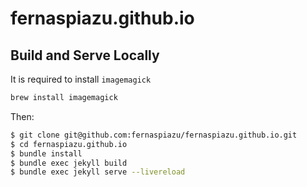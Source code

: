 # fernaspiazu.github.io

## Build and Serve Locally

It is required to install `imagemagick`

```bash
brew install imagemagick
```

Then:

```bash
$ git clone git@github.com:fernaspiazu/fernaspiazu.github.io.git
$ cd fernaspiazu.github.io
$ bundle install
$ bundle exec jekyll build
$ bundle exec jekyll serve --livereload
```
